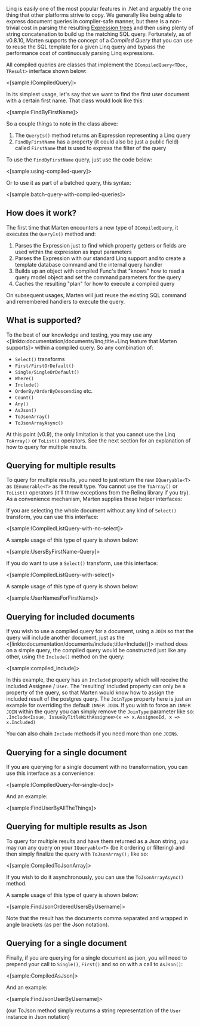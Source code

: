 <!--Title:Compiled Queries-->

Linq is easily one of the most popular features in .Net and arguably the one thing that other platforms strive to copy. We generally like being able
to express document queries in compiler-safe manner, but there is a non-trivial cost in parsing the resulting [Expression trees](https://msdn.microsoft.com/en-us/library/bb397951.aspx) and then using plenty of string concatenation to build up the matching SQL query. Fortunately, as of v0.8.10, Marten supports the concept of a _Compiled Query_ that you can use to reuse the SQL template for a given Linq query and bypass the performance cost of continuously parsing Linq expressions.

All compiled queries are classes that implement the `ICompiledQuery<TDoc, TResult>` interface shown below:

<[sample:ICompiledQuery]>

In its simplest usage, let's say that we want to find the first user document with a certain first name. That class would look like this:

<[sample:FindByFirstName]>

So a couple things to note in the class above:

1. The `QueryIs()` method returns an Expression representing a Linq query
1. `FindByFirstName` has a property (it could also be just a public field) called `FirstName` that is used to express the filter of the query

To use the `FindByFirstName` query, just use the code below:

<[sample:using-compiled-query]>

Or to use it as part of a batched query, this syntax:

<[sample:batch-query-with-compiled-queries]>


## How does it work?

The first time that Marten encounters a new type of `ICompiledQuery`, it executes the `QueryIs()` method and:

1. Parses the Expression just to find which property getters or fields are used within the expression as input parameters
1. Parses the Expression with our standard Linq support and to create a template database command and the internal query handler
1. Builds up an object with compiled Func's that "knows" how to read a query model object and set the command parameters for the query
1. Caches the resulting "plan" for how to execute a compiled query

On subsequent usages, Marten will just reuse the existing SQL command and remembered handlers to execute the query.


## What is supported?

To the best of our knowledge and testing, you may use any <[linkto:documentation/documents/linq;title=Linq feature that Marten supports]> within a compiled query. So any combination of:

* `Select()` transforms
* `First/FirstOrDefault()`
* `Single/SingleOrDefault()`
* `Where()`
* `Include()`
* `OrderBy/OrderByDescending` etc.
* `Count()`
* `Any()`
* `AsJson()`
* `ToJsonArray()`
* `ToJsonArrayAsync()`

At this point (v0.9), the only limitation is that you cannot use the Linq `ToArray()` or `ToList()` operators. See the next section for an explanation of how to query for multiple results.



## Querying for multiple results

To query for multiple results, you need to just return the raw `IQueryable<T>` as `IEnumerable<T>` as the result type. You cannot use the `ToArray()` or `ToList()` operators (it'll throw exceptions from the Relinq library if you try). As a convenience mechanism, Marten supplies these helper interfaces:

If you are selecting the whole document without any kind of `Select()` transform, you can use this interface:

<[sample:ICompiledListQuery-with-no-select]>

A sample usage of this type of query is shown below:

<[sample:UsersByFirstName-Query]>

If you do want to use a `Select()` transform, use this interface:

<[sample:ICompiledListQuery-with-select]>

A sample usage of this type of query is shown below:

<[sample:UserNamesForFirstName]>



## Querying for included documents

If you wish to use a compiled query for a document, using a `JOIN` so that the query will include another document, just as the <[linkto:documentation/documents/include;title=Include()]> method does on a simple query, the compiled query would be constructed just like any other, using the `Include()` method
on the query:

<[sample:compiled_include]>

In this example, the query has an `Included` property which will receive the included Assignee / `User`. The 'resulting' included property can only be
a property of the query, so that Marten would know how to assign the included result of the postgres query.
The `JoinType` property here is just an example for overriding the default `INNER JOIN`. If you wish to force an `INNER JOIN` within the query
you can simply remove the `JoinType` parameter like so: `.Include<Issue, IssueByTitleWithAssignee>(x => x.AssigneeId, x => x.Included)`

You can also chain `Include` methods if you need more than one `JOIN`s.


## Querying for a single document

If you are querying for a single document with no transformation, you can use this interface as a convenience:

<[sample:ICompiledQuery-for-single-doc]>

And an example:

<[sample:FindUserByAllTheThings]>



## Querying for multiple results as Json

To query for multiple results and have them returned as a Json string, you may run any query on your `IQueryable<T>` (be it ordering or filtering) and then simply finalize the query with `ToJsonArray();` like so:

<[sample:CompiledToJsonArray]>

If you wish to do it asynchronously, you can use the `ToJsonArrayAsync()` method.

A sample usage of this type of query is shown below:

<[sample:FindJsonOrderedUsersByUsername]>

Note that the result has the documents comma separated and wrapped in angle brackets (as per the Json notation).



## Querying for a single document

Finally, if you are querying for a single document as json, you will need to prepend your call to `Single()`, `First()` and so on with a call to `AsJson()`:

<[sample:CompiledAsJson]>

And an example:

<[sample:FindJsonUserByUsername]>

(our ToJson method simply reuturns a string representation of the `User` instance in Json notation)